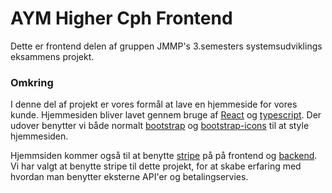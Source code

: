 # AYM Higher Cph Frontend

Dette er frontend delen af gruppen JMMP's 3.semesters systemsudviklings eksammens projekt.

### Omkring

I denne del af projekt er vores formål at lave en hjemmeside for vores kunde.
Hjemmesiden bliver lavet gennem bruge af [React](https://react.dev/) og [typescript](https://www.typescriptlang.org/).
Der udover benytter vi både normalt [bootstrap](https://getbootstrap.com/) og [bootstrap-icons](https://icons.getbootstrap.com/) til at style hjemmesiden.

Hjemmsiden kommer også til at benytte [stripe](https://stripe.com/en-dk) på på frontend og [backend](https://github.com/J-M-M-P/AYM-Backend.git).
Vi har valgt at benytte stripe til dette projekt, for at skabe erfaring med hvordan man benytter eksterne API'er og betalingservies.
